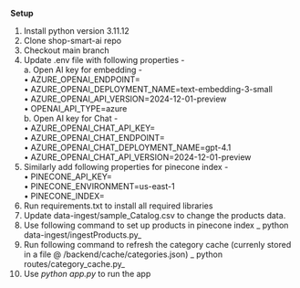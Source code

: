 **Setup**
1.	Install python version 3.11.12
2.	Clone shop-smart-ai repo
3.	Checkout main branch 
4.	Update .env file with following properties - <br>
a.	Open AI key for embedding -  <br>
    •	AZURE_OPENAI_ENDPOINT= <br>
    •	AZURE_OPENAI_DEPLOYMENT_NAME=text-embedding-3-small  <br>
    •	AZURE_OPENAI_API_VERSION=2024-12-01-preview <br>
    •	OPENAI_API_TYPE=azure <br>
b.	Open AI key for Chat - <br>
    •	AZURE_OPENAI_CHAT_API_KEY= <br>
    •	AZURE_OPENAI_CHAT_ENDPOINT= <br>
    •	AZURE_OPENAI_CHAT_DEPLOYMENT_NAME=gpt-4.1 <br>
    •	AZURE_OPENAI_CHAT_API_VERSION=2024-12-01-preview <br>
6.	Similarly add following properties for pinecone index - <br>
    •	PINECONE_API_KEY= <br>
    •	PINECONE_ENVIRONMENT=us-east-1 <br>
    •	PINECONE_INDEX= <br>
7.	Run requirements.txt to install all required libraries
8.	Update data-ingest/sample_Catalog.csv to change the products data.
9.	Use following command to set up products in pinecone index
       _ python data-ingest/ingestProducts.py_
10.	Run following command to  refresh the category cache (currenly stored in a file @ /backend/cache/categories.json)
       _ python routes/category_cache.py_
11.	Use _python app.py_ to run the app
